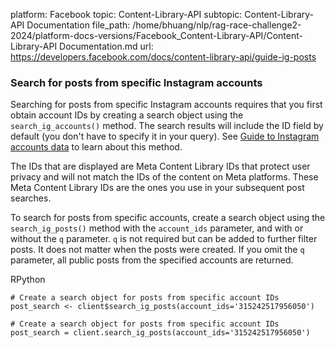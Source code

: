 platform: Facebook
topic: Content-Library-API
subtopic: Content-Library-API Documentation
file_path: /home/bhuang/nlp/rag-race-challenge2-2024/platform-docs-versions/Facebook_Content-Library-API/Content-Library-API Documentation.md
url: https://developers.facebook.com/docs/content-library-api/guide-ig-posts


### Search for posts from specific Instagram accounts

Searching for posts from specific Instagram accounts requires that you first obtain account IDs by creating a search object using the `search_ig_accounts()` method. The search results will include the ID field by default (you don't have to specify it in your query). See [Guide to Instagram accounts data](https://developers.facebook.com/docs/content-library-api/guide-ig-accounts) to learn about this method.

The IDs that are displayed are Meta Content Library IDs that protect user privacy and will not match the IDs of the content on Meta platforms. These Meta Content Library IDs are the ones you use in your subsequent post searches.

To search for posts from specific accounts, create a search object using the `search_ig_posts()` method with the `account_ids` parameter, and with or without the `q` parameter. `q` is not required but can be added to further filter posts. It does not matter when the posts were created. If you omit the `q` parameter, all public posts from the specified accounts are returned.

RPython

    # Create a search object for posts from specific account IDs        
    post_search <- client$search_ig_posts(account_ids='315242517956050')

    # Create a search object for posts from specific account IDs
    post_search = client.search_ig_posts(account_ids='315242517956050')